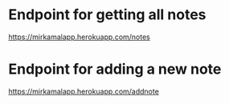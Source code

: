 # Endpoint for getting all notes
https://mirkamalapp.herokuapp.com/notes

# Endpoint for adding a new note
https://mirkamalapp.herokuapp.com/addnote